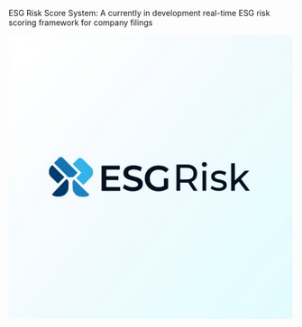 ESG Risk Score System: A currently in development real-time ESG risk scoring framework for company filings  

![Alt text](images/ESG_Risk.png)
